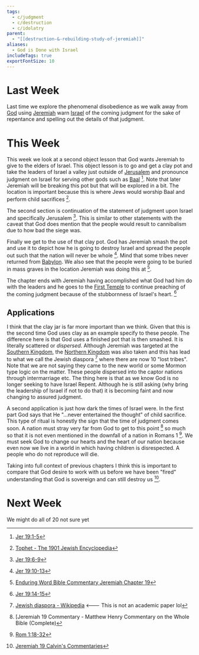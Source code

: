 ```yaml
---
tags:
  - c/judgment
  - c/destruction
  - c/idolatry
parent:
  - "[[destruction-&-rebuilding-study-of-jeremiah]]"
aliases:
  - God is Done with Israel
includeTags: true
exportFontSize: 10
---
```

# Last Week
Last time we explore the phenomenal disobedience as we walk away from [God](God.md) using [Jeremiah](%F0%9F%A7%91Jeremiah.md) warn [Israel](p-nation-of-israel.md) of the coming judgment for the sake of repentance and spelling out the details of that judgment.
# This Week
This week we look at a second object lesson that God wants Jeremiah to give to the elders of Israel. This object lesson is to go and get a clay pot and take the leaders of Israel a valley just outside of [Jerusalem](city-jerusalem.md) and pronounce judgment on Israel for serving other gods such as [Baal](%F0%9F%AA%A8Baal.md) [^1]. Note that later Jeremiah will be breaking this pot but that will be explored in a bit. The location is important because this is where Jews would worship Baal and perform child sacrifices [^6].

The second section is continuation of the statement of judgment upon Israel and specifically Jerusalem [^2]. This is similar to other statements with the caveat that God does mention that the people would result to cannibalism due to how bad the siege was.

Finally we get to the use of that clay pot. God has Jeremiah smash the pot and use it to depict how he is going to destroy Israel and spread the people out such that the nation will never be whole [^3]. Mind that some tribes never returned from [Babylon](%F0%9F%8F%99%EF%B8%8FBabylon.md). We also see that the people were going to be buried in mass graves in the location Jeremiah was doing this at [^enduring-word].

The chapter ends with Jeremiah having accomplished what God had him do with the leaders and he goes to the [First Temple](First%20Temple.md) to continue preaching of the coming judgment because of the stubbornness of Israel's heart. [^4]


## Applications
I think that the clay jar is far more important than we think. Given that this is the second time God uses clay as an example specify to these people. The difference here is that God uses a finished pot that is then smashed. It is literally scattered or *dispersed*. Although Jeremiah was targeted at the [Southern Kingdom](Southern%20Kingdom.md), the [Northern Kingdom](Northern%20Kingdom.md) was also taken and this has lead to what we call the Jewish diaspora [^5] where there are now 10 "lost tribes". Note that we are not saying they came to the new world or some Mormon type logic on the matter. These people dispersed into the captor nations through intermarriage etc. The thing here is that as we know God is no longer seeking to have Israel Repent. Although he is still asking (why bring the leadership of Israel if not to do that) it is becoming faint and now changing to assured judgment.

A second application is just how dark the times of Israel were. In the first part God says that He "...never entertained the thought" of child sacrifice. This type of ritual is honestly the sign that the time of judgment comes soon. A nation must stray very far from God to get to this point [^matthew-henry] so much so that it is not even mentioned in the downfall of a nation in Romans 1 [^7]. We must seek God to change our hearts and the heart of our nation because even now we live in a world in which having children is disrespected. A people who do not reproduce will die.

Taking into full context of previous chapters I think this is important to compare that God desire to work with us before we have been "fired" understanding that God is sovereign and can still destroy us [^john-calvin]. 

# Next Week
We might do all of 20 not sure yet

[^1]: [Jer 19:1-5](Jer%2019.md)
[^2]: [Jer 19:6-9](Jer%2019.md)
[^3]: [Jer 19:10-13](Jer%2019.md)
[^4]: [Jer 19:14-15](Jer%2019.md)

[^5]: [Jewish diaspora - Wikipedia](https://en.wikipedia.org/wiki/Jewish_diaspora) <--- This is not an academic paper lol

[^6]: [Tophet - The 1901 Jewish Encyclopedia](https://www.studylight.org/encyclopedias/eng/tje/t/tophet.html#:~:text=Tophet%20as%20described%20especially%20in,the%20valley%20of)

[^matthew-henry]: [Jeremiah 19 Commentary - Matthew Henry Commentary on the Whole Bible (Complete)
[^enduring-word]: [Enduring Word Bible Commentary Jeremiah Chapter 19](https://enduringword.com/bible-commentary/jeremiah-19/)
[^john-calvin]: [Jeremiah 19 Calvin's Commentaries](https://biblehub.com/commentaries/calvin/jeremiah/19.htm)
[^7]: [Rom 1:18-32](Rom%201.md)
